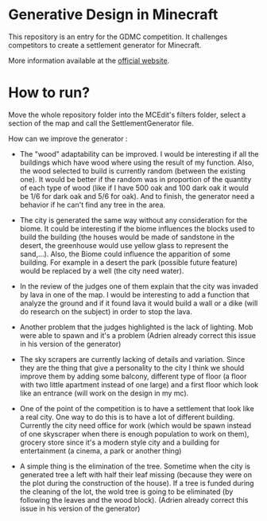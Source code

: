 # Generative Design in Minecraft

This repository is an entry for the GDMC competition. It challenges competitors to create a settlement generator for Minecraft.

More information available at the [official website](http://gendesignmc.engineering.nyu.edu).

# How to run?

Move the whole repository folder into the MCEdit's filters folder, select a section of the map and call the SettlementGenerator file.

How can we improve the generator :

- The "wood" adaptability can be improved. I would be interesting if all the buildings which have wood where using the result of my function.
Also, the wood selected to build is currently random (between the existing one). It would be better if the random was in proportion of the quantity of each type of wood
(like if I have 500 oak and 100 dark oak it would be 1/6 for dark oak and 5/6 for oak). And to finish, the generator need a behavior if he can't find any tree in the area.

- The city is generated the same way without any consideration for the biome. It could be interesting if the biome influences the blocks used to build the building
(the houses would be made of sandstone in the desert, the greenhouse would use yellow glass to represent the sand,...).
Also, the Biome could influence the apparition of some building. For example in a desert the park (possible future feature) would be replaced by a well (the city need water).

- In the review of the judges one of them explain that the city was invaded by lava in one of the map. I would be interesting to add a function that analyze the ground and if it found lava
it would build a wall or a dike (will do research on the subject) in order to stop the lava.

- Another problem that the judges highlighted is the lack of lighting. Mob were able to spawn and it's a problem (Adrien already correct this issue in his version of the generator)

- The sky scrapers are currently lacking of details and variation. Since they are the thing that give a personality to the city I think we should improve them by adding some balcony,
different type of floor (a floor with two little apartment instead of one large) and a first floor which look like an entrance (will work on the design in my mc).

- One of the point of the competition is to have a settlement that look like a real city. One way to do this is to have a lot of different building. Currently the city need office for work
(which would be spawn instead of one skyscraper when there is enough population to work on them), grocery store since it's a modern style city and a building for entertainment 
(a cinema, a park or another thing) 

- A simple thing is the elimination of the tree. Sometime when the city is generated tree a left with half their leaf missing
(because they were on the plot during the construction of the house). If a tree is funded during the cleaning of the lot, the wold tree is going to be eliminated
(by following the leaves and the wood block). (Adrien already correct this issue in his version of the generator)
